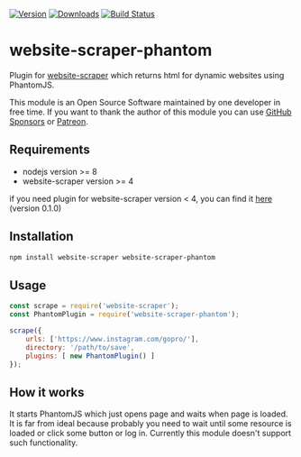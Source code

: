 [![Version](https://img.shields.io/npm/v/website-scraper-phantom.svg?style=flat)](https://www.npmjs.org/package/website-scraper-phantom)
[![Downloads](https://img.shields.io/npm/dm/website-scraper-phantom.svg?style=flat)](https://www.npmjs.org/package/website-scraper-phantom)
[![Build Status](https://travis-ci.com/website-scraper/node-website-scraper-phantom.svg?branch=master)](https://travis-ci.com/github/website-scraper/node-website-scraper-phantom)

# website-scraper-phantom
Plugin for [website-scraper](https://github.com/website-scraper/node-website-scraper) which returns html for dynamic websites using PhantomJS.

This module is an Open Source Software maintained by one developer in free time. If you want to thank the author of this module you can use [GitHub Sponsors](https://github.com/sponsors/s0ph1e) or [Patreon](https://www.patreon.com/s0ph1e).

## Requirements
* nodejs version >= 8
* website-scraper version >= 4

if you need plugin for website-scraper version < 4, you can find it [here](https://github.com/website-scraper/node-website-scraper-phantom/blob/0.1/README.md) (version 0.1.0)

## Installation
```sh
npm install website-scraper website-scraper-phantom
```

## Usage
```javascript
const scrape = require('website-scraper');
const PhantomPlugin = require('website-scraper-phantom');

scrape({
    urls: ['https://www.instagram.com/gopro/'],
    directory: '/path/to/save',
    plugins: [ new PhantomPlugin() ]
});
```

## How it works
It starts PhantomJS which just opens page and waits when page is loaded.
It is far from ideal because probably you need to wait until some resource is loaded or click some button or log in. Currently this module doesn't support such functionality.
